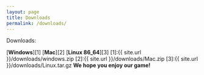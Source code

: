 ```yaml
---
layout: page
title: Downloads 
permalink: /downloads/
---
```


Downloads:

[**Windows**][1]
[**Mac**][2]
[**Linux 86\_64**][3]
[1]:{{ site.url }}/downloads/windows.zip
[2]:{{ site.url }}/downloads/Mac.zip
[3]:{{ site.url }}/downloads/Linux.tar.gz
**We hope you enjoy our game!**
